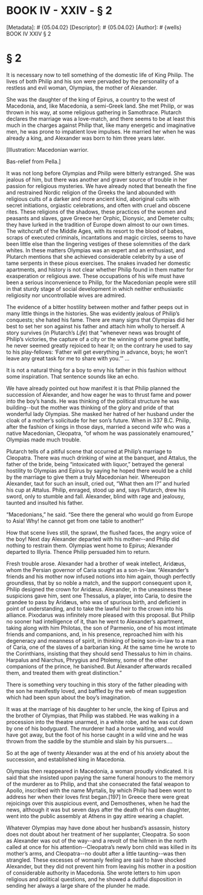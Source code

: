 # BOOK IV - XXIV - § 2
[Metadata]: # {05.04.02}
[Descriptor]: # {05.04.02}
[Author]: # {wells}
BOOK IV
XXIV
§ 2
# § 2
It is necessary now to tell something of the domestic life of King Philip. The
lives of both Philip and his son were pervaded by the personality of a restless
and evil woman, Olympias, the mother of Alexander.

She was the daughter of the king of Epirus, a country to the west of Macedonia,
and, like Macedonia, a semi-Greek land. She met Philip, or was thrown in his
way, at some religious gathering in Samothrace. Plutarch declares the marriage
was a love-match, and there seems to be at least this much in the charges
against Philip that, like many energetic and imaginative men, he was prone to
impatient love impulses. He married her when he was already a king, and
Alexander was born to him three years later.

[Illustration: Macedonian warrior.

Bas-relief from Pella.]

It was not long before Olympias and Philip were bitterly estranged. She was
jealous of him, but there was another and graver source of trouble in her
passion for religious mysteries. We have already noted that beneath the fine
and restrained Nordic religion of the Greeks the land abounded with religious
cults of a darker and more ancient kind, aboriginal cults with secret
initiations, orgiastic celebrations, and often with cruel and obscene rites.
These religions of the shadows, these practices of the women and peasants and
slaves, gave Greece her Orphic, Dionysic, and Demeter cults; they have lurked
in the tradition of Europe down almost to our own times. The witchcraft of the
Middle Ages, with its resort to the blood of babes, scraps of executed
criminals, incantations and magic circles, seems to have been little else than
the lingering vestiges of these solemnities of the dark whites. In these
matters Olympias was an expert and an enthusiast, and Plutarch mentions that
she achieved considerable celebrity by a use of tame serpents in these pious
exercises. The snakes invaded her domestic apartments, and history is not clear
whether Philip found in them matter for exasperation or religious awe. These
occupations of his wife must have been a serious inconvenience to Philip, for
the Macedonian people were still in that sturdy stage of social development in
which neither enthusiastic religiosity nor uncontrollable wives are admired.

The evidence of a bitter hostility between mother and father peeps out in many
little things in the histories. She was evidently jealous of Philip’s
conquests; she hated his fame. There are many signs that Olympias did her best
to set her son against his father and attach him wholly to herself. A story
survives (in Plutarch’s _Life_) that “whenever news was brought of Philip’s
victories, the capture of a city or the winning of some great battle, he never
seemed greatly rejoiced to hear it; on the contrary he used to say to his
play-fellows: ‘Father will get everything in advance, boys; he won’t leave any
great task for me to share with you.’” ...

It is not a natural thing for a boy to envy his father in this fashion without
some inspiration. That sentence sounds like an echo.

We have already pointed out how manifest it is that Philip planned the
succession of Alexander, and how eager he was to thrust fame and power into the
boy’s hands. He was thinking of the political structure he was building--but
the mother was thinking of the glory and pride of that wonderful lady Olympias.
She masked her hatred of her husband under the cloak of a mother’s solicitude
for her son’s future. When in 337 B.C. Philip, after the fashion of kings in
those days, married a second wife who was a native Macedonian, Cleopatra, “of
whom he was passionately enamoured,” Olympias made much trouble.

Plutarch tells of a pitiful scene that occurred at Philip’s marriage to
Cleopatra. There was much drinking of wine at the banquet, and Attalus, the
father of the bride, being “intoxicated with liquor,” betrayed the general
hostility to Olympias and Epirus by saying he hoped there would be a child by
the marriage to give them a truly Macedonian heir. Whereupon Alexander, taut
for such an insult, cried out, “What then am I?” and hurled his cup at Attalus.
Philip, enraged, stood up and, says Plutarch, drew his sword, only to stumble
and fall. Alexander, blind with rage and jealousy, taunted and insulted his
father.

“Macedonians,” he said. “See there the general who would go from Europe to
Asia! Why! he cannot get from one table to another!”

How that scene lives still, the sprawl, the flushed faces, the angry voice of
the boy! Next day Alexander departed with his mother--and Philip did nothing to
restrain them. Olympias went home to Epirus; Alexander departed to Illyria.
Thence Philip persuaded him to return.

Fresh trouble arose. Alexander had a brother of weak intellect, Aridæus, whom
the Persian governor of Caria sought as a son-in-law. “Alexander’s friends and
his mother now infused notions into him again, though perfectly groundless,
that by so noble a match, and the support consequent upon it, Philip designed
the crown for Aridæus. Alexander, in the uneasiness these suspicions gave him,
sent one Thessalus, a player, into Caria, to desire the grandee to pass by
Aridæus, who was of spurious birth, and deficient in point of understanding,
and to take the lawful heir to the crown into his alliance. Pixodarus was
infinitely more pleased with this proposal. But Philip no sooner had
intelligence of it, than he went to Alexander’s apartment, taking along with
him Philotas, the son of Parmenio, one of his most intimate friends and
companions, and, in his presence, reproached him with his degeneracy and
meanness of spirit, in thinking of being son-in-law to a man of Caria, one of
the slaves of a barbarian king. At the same time he wrote to the Corinthians,
insisting that they should send Thessalus to him in chains. Harpalus and
Niarchus, Phrygius and Ptolemy, some of the other companions of the prince, he
banished. But Alexander afterwards recalled them, and treated them with great
distinction.”

There is something very touching in this story of the father pleading with the
son he manifestly loved, and baffled by the web of mean suggestion which had
been spun about the boy’s imagination.

It was at the marriage of his daughter to her uncle, the king of Epirus and the
brother of Olympias, that Philip was stabbed. He was walking in a procession
into the theatre unarmed, in a white robe, and he was cut down by one of his
bodyguard. The murderer had a horse waiting, and would have got away, but the
foot of his horse caught in a wild vine and he was thrown from the saddle by
the stumble and slain by his pursuers....

So at the age of twenty Alexander was at the end of his anxiety about the
succession, and established king in Macedonia.

Olympias then reappeared in Macedonia, a woman proudly vindicated. It is said
that she insisted upon paying the same funeral honours to the memory of the
murderer as to Philip, and that she consecrated the fatal weapon to Apollo,
inscribed with the name Myrtalis, by which Philip had been wont to address her
when their loves first began.[197] In Greece there were great rejoicings over
this auspicious event, and Demosthenes, when he had the news, although it was
but seven days after the death of his own daughter, went into the public
assembly at Athens in gay attire wearing a chaplet.

Whatever Olympias may have done about her husband’s assassin, history does not
doubt about her treatment of her supplanter, Cleopatra. So soon as Alexander
was out of the way--and a revolt of the hillmen in the north called at once for
his attention--Cleopatra’s newly born child was killed in its mother’s arms,
and Cleopatra--no doubt after a little taunting--was then strangled. These
excesses of womanly feeling are said to have shocked Alexander, but they did
not prevent him from leaving his mother in a position of considerable authority
in Macedonia. She wrote letters to him upon religious and political questions,
and he showed a dutiful disposition in sending her always a large share of the
plunder he made.

